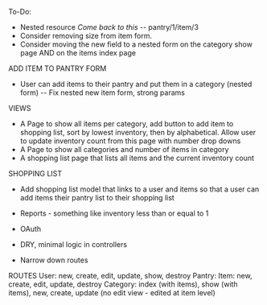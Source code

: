 To-Do:
-  Nested resource   *Come back to this*
  -- pantry/1/item/3
- Consider removing size from item form.
- Consider moving the new field to a nested form on the category show page AND on the items index page

ADD ITEM TO PANTRY FORM
-  User can add items to their pantry and put them in a category (nested form)
  --  Fix nested new item form, strong params

VIEWS
- A Page to show all items per category, add button to add item to shopping list, sort by lowest inventory, then by alphabetical.  Allow user to update inventory count from this page with number drop downs
- A Page to show all categories and number of items in category
- A shopping list page that lists all items and the current inventory count

SHOPPING LIST
- Add shopping list model that links to a user and items so that a user can add items their pantry list to their shopping list



-  Reports - something like inventory less than or equal to 1
-  OAuth


-  DRY, minimal logic in controllers
-  Narrow down routes

ROUTES
User: new, create, edit, update, show, destroy
Pantry:
Item: new, create, edit, update, destroy
Category: index (with items), show (with items), new, create, update  (no edit view - edited at item level)
